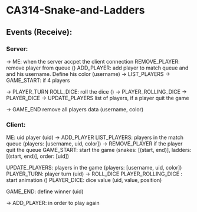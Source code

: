 # CA314-Snake-and-Ladders

## Events (Receive):

### Server:
-> ME: when the server accpet the client connection
REMOVE_PLAYER: remove player from queue ()
ADD_PLAYER: add player to match queue and and his username. Define his color (username) -> LIST_PLAYERS
-> GAME_START: if 4 players

-> PLAYER_TURN 
ROLL_DICE: roll the dice () -> PLAYER_ROLLING_DICE
-> PLAYER_DICE
-> UPDATE_PLAYERS list of players, if a player quit the game

-> GAME_END remove all players data (username, color)


### Client:
ME: uid player (uid)
-> ADD_PLAYER 
LIST_PLAYERS: players in the match queue (players: [username, uid, color])
-> REMOVE_PLAYER if the player quit the queue
GAME_START: start the game (snakes: [(start, end)], ladders: [(start, end)], order: [uid])

UPDATE_PLAYERS: players in the game (players: [username, uid, color])
PLAYER_TURN: player turn (uid)
-> ROLL_DICE
PLAYER_ROLLING_DICE : start animation ()
PLAYER_DICE: dice value (uid, value, position)

GAME_END: define winner (uid)

-> ADD_PLAYER: in order to play again 